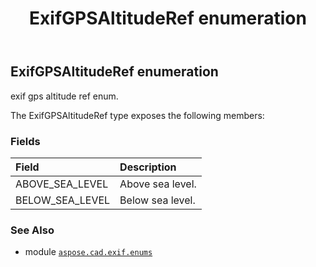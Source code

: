 ﻿---
title: ExifGPSAltitudeRef enumeration
second_title: Aspose.CAD for Python via .NET API References
description: 
type: docs
weight: 80
url: /python-net/aspose.cad.exif.enums/exifgpsaltituderef/
is_root: false
---

## ExifGPSAltitudeRef enumeration

exif gps altitude ref enum.



The ExifGPSAltitudeRef type exposes the following members:

### Fields
| Field | Description |
| :- | :- |
| ABOVE_SEA_LEVEL | Above sea level. |
| BELOW_SEA_LEVEL | Below sea level. |



### See Also
* module [`aspose.cad.exif.enums`](..)
